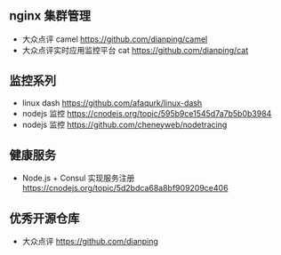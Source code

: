 ## nginx 集群管理
- 大众点评 camel  https://github.com/dianping/camel
- 大众点评实时应用监控平台 cat https://github.com/dianping/cat

## 监控系列
- linux dash  https://github.com/afaqurk/linux-dash
- nodejs 监控 https://cnodejs.org/topic/595b9ce1545d7a7b5b0b3984
- nodejs 监控 https://github.com/cheneyweb/nodetracing

## 健康服务
- Node.js + Consul 实现服务注册  https://cnodejs.org/topic/5d2bdca68a8bf909209ce406

## 优秀开源仓库
- 大众点评 https://github.com/dianping
